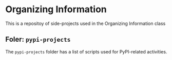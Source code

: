 # Organizing Information

This is a repositoy of side-projects used in the Organizing Information class

## Foler: `pypi-projects`

The `pypi-projects` folder has a list of scripts used for PyPI-related activities.
